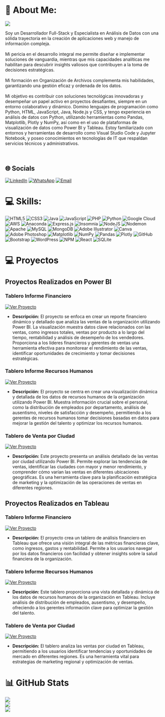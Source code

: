 # 💫 About Me:
<img src="https://readme-typing-svg.herokuapp.com?font=Architects+Daughter&color=22EBF7&size=25&center=false&lines=hey!+its+Alexander;Full+stack+web+developer...;Data+Science+Enthusiast...;Tech+Blogger...;Active+Open+Source+Contributor..."/>

Soy un Desarrollador Full-Stack y Especialista en Análisis de Datos con una sólida trayectoria en la creación de aplicaciones web y manejo de información compleja.<br><br>Mi pericia en el desarrollo integral me permite diseñar e implementar soluciones de vanguardia, mientras que mis capacidades analíticas me habilitan para descubrir insights valiosos que contribuyen a la toma de decisiones estratégicas.<br><br>Mi formación en Organización de Archivos complementa mis habilidades, garantizando una gestión eficaz y ordenada de los datos.<br><br>Mi objetivo es contribuir con soluciones tecnológicas innovadoras y desempeñar un papel activo en proyectos desafiantes, siempre en un entorno colaborativo y dinámico. Domino lenguajes de programación como Python, HTML, JavaScript, Java, Node.js y CSS, y tengo experiencia en análisis de datos con Python, utilizando herramientas como Pandas, Matplotlib, Plotly y NumPy, así como en el uso de plataformas de visualización de datos como Power BI y Tableau. Estoy familiarizado con entornos y herramientas de desarrollo como Visual Studio Code y Jupyter Notebook, y poseo conocimientos en tecnologías de IT que respaldan servicios técnicos y administrativos.

</br>

## 🌐 Socials
[![LinkedIn](https://img.shields.io/badge/LinkedIn-%230077B5.svg?logo=linkedin&logoColor=white)](https://www.linkedin.com/in/alexander-olmedo-desarrollador-web-analista-de-datos/)
[![WhatsApp](https://img.shields.io/badge/WhatsApp-25D366?logo=whatsapp&logoColor=white)](https://wa.me/573123322338)
[![Email](https://img.shields.io/badge/Email-D14836?logo=gmail&logoColor=white)](mailto:alexanderolmedo100@gmail.com)

# 💻 Skills:
![HTML5](https://img.shields.io/badge/html5-%23E34F26.svg?style=for-the-badge&logo=html5&logoColor=white)
![CSS3](https://img.shields.io/badge/css3-%231572B6.svg?style=for-the-badge&logo=css3&logoColor=white)
![Java](https://img.shields.io/badge/java-%23ED8B00.svg?style=for-the-badge&logo=openjdk&logoColor=white)
![JavaScript](https://img.shields.io/badge/javascript-%23323330.svg?style=for-the-badge&logo=javascript&logoColor=%23F7DF1E)
![PHP](https://img.shields.io/badge/php-%23777BB4.svg?style=for-the-badge&logo=php&logoColor=white)
![Python](https://img.shields.io/badge/python-3670A0?style=for-the-badge&logo=python&logoColor=ffdd54)
![Google Cloud](https://img.shields.io/badge/GoogleCloud-%234285F4.svg?style=for-the-badge&logo=google-cloud&logoColor=white)
![AWS](https://img.shields.io/badge/AWS-%23FF9900.svg?style=for-the-badge&logo=amazon-aws&logoColor=white)
![Anaconda](https://img.shields.io/badge/Anaconda-%2344A833.svg?style=for-the-badge&logo=anaconda&logoColor=white)
![Express.js](https://img.shields.io/badge/express.js-%23404d59.svg?style=for-the-badge&logo=express&logoColor=%2361DAFB)
![Insomnia](https://img.shields.io/badge/Insomnia-black?style=for-the-badge&logo=insomnia&logoColor=5849BE)
![NodeJS](https://img.shields.io/badge/node.js-6DA55F?style=for-the-badge&logo=node.js&logoColor=white)
![Nodemon](https://img.shields.io/badge/NODEMON-%23323330.svg?style=for-the-badge&logo=nodemon&logoColor=%BBDEAD)
![Apache](https://img.shields.io/badge/apache-%23D42029.svg?style=for-the-badge&logo=apache&logoColor=white)
![MySQL](https://img.shields.io/badge/mysql-4479A1.svg?style=for-the-badge&logo=mysql&logoColor=white)
![MongoDB](https://img.shields.io/badge/MongoDB-%234ea94b.svg?style=for-the-badge&logo=mongodb&logoColor=white)
![Adobe Illustrator](https://img.shields.io/badge/adobe%20illustrator-%23FF9A00.svg?style=for-the-badge&logo=adobe%20illustrator&logoColor=white)
![Canva](https://img.shields.io/badge/Canva-%2300C4CC.svg?style=for-the-badge&logo=Canva&logoColor=white)
![Adobe Photoshop](https://img.shields.io/badge/adobe%20photoshop-%2331A8FF.svg?style=for-the-badge&logo=adobe%20photoshop&logoColor=white)
![Matplotlib](https://img.shields.io/badge/Matplotlib-%23ffffff.svg?style=for-the-badge&logo=Matplotlib&logoColor=black)
![NumPy](https://img.shields.io/badge/numpy-%23013243.svg?style=for-the-badge&logo=numpy&logoColor=white)
![Pandas](https://img.shields.io/badge/pandas-%23150458.svg?style=for-the-badge&logo=pandas&logoColor=white)
![Plotly](https://img.shields.io/badge/Plotly-%233F4F75.svg?style=for-the-badge&logo=plotly&logoColor=white)
![GitHub](https://img.shields.io/badge/github-%23121011.svg?style=for-the-badge&logo=github&logoColor=white)
![Bootstrap](https://img.shields.io/badge/bootstrap-%238511FA.svg?style=for-the-badge&logo=bootstrap&logoColor=white)
![WordPress](https://img.shields.io/badge/WordPress-%23117AC9.svg?style=for-the-badge&logo=WordPress&logoColor=white)
![NPM](https://img.shields.io/badge/NPM-%23CB3837.svg?style=for-the-badge&logo=npm&logoColor=white)
![React](https://img.shields.io/badge/react-%2320232a.svg?style=for-the-badge&logo=react&logoColor=%2361DAFB)
![SQLite](https://img.shields.io/badge/sqlite-%2307405e.svg?style=for-the-badge&logo=sqlite&logoColor=white)

# 💻 Proyectos

## Proyectos Realizados en Power BI

### Tablero Informe Financiero
[![Ver Proyecto](https://img.shields.io/badge/Ver%20Proyecto-%23008080.svg?style=for-the-badge&logo=power-bi&logoColor=white)](https://app.powerbi.com/view?r=eyJrIjoiZmZiY2Y0MzMtODEzOS00NDYzLTkyMzItNjI3MTMxNzcwM2UwIiwidCI6ImYxZTMxNmJhLTQ2MWQtNDNmOC05MjZiLWE3ZTM5NDYxYzBkOSJ9)

- **Descripción:** El proyecto se enfoca en crear un reporte financiero dinámico y detallado que analiza las ventas de la organización utilizando Power BI. La visualización muestra datos clave relacionados con las ventas, como ingresos totales, ventas por producto a lo largo del tiempo, rentabilidad y análisis de desempeño de los vendedores. Proporciona a los líderes financieros y gerentes de ventas una herramienta efectiva para monitorear el rendimiento de las ventas, identificar oportunidades de crecimiento y tomar decisiones estratégicas.

### Tablero Informe Recursos Humanos
[![Ver Proyecto](https://img.shields.io/badge/Ver%20Proyecto-%23008080.svg?style=for-the-badge&logo=power-bi&logoColor=white)](https://app.powerbi.com/view?r=eyJrIjoiMGE0Nzc0MDAtODcwOC00M2M1LTg5MjItMjdlNDRiYjA5NTQ1IiwidCI6ImYxZTMxNmJhLTQ2MWQtNDNmOC05MjZiLWE3ZTM5NDYxYzBkOSJ9)

- **Descripción:** El proyecto se centra en crear una visualización dinámica y detallada de los datos de recursos humanos de la organización utilizando Power BI. Muestra información crucial sobre el personal, como la distribución de empleados por departamento, análisis de ausentismo, niveles de satisfacción y desempeño, permitiendo a los gerentes de recursos humanos tomar decisiones basadas en datos para mejorar la gestión del talento y optimizar los recursos humanos.

### Tablero de Venta por Ciudad
[![Ver Proyecto](https://img.shields.io/badge/Ver%20Proyecto-%23008080.svg?style=for-the-badge&logo=power-bi&logoColor=white)](https://app.powerbi.com/view?r=eyJrIjoiMmI1YzEzMDctMWEyMy00NDJkLWIwZGMtYzZiMTA0ZTc4Yjc4IiwidCI6ImYxZTMxNmJhLTQ2MWQtNDNmOC05MjZiLWE3ZTM5NDYxYzBkOSJ9)

- **Descripción:** Este proyecto presenta un análisis detallado de las ventas por ciudad utilizando Power BI. Permite explorar las tendencias de ventas, identificar las ciudades con mayor y menor rendimiento, y comprender cómo varían las ventas en diferentes ubicaciones geográficas. Es una herramienta clave para la planificación estratégica de marketing y la optimización de las operaciones de ventas en diferentes regiones.

## Proyectos Realizados en Tableau

### Tablero Informe Financiero
[![Ver Proyecto](https://img.shields.io/badge/Ver%20Proyecto-%23058080.svg?style=for-the-badge&logo=tableau&logoColor=white)](https://public.tableau.com/views/InformeFinanciero_16887701256030/InformeFinanciero?:language=es-ES&:display_count=n&:origin=viz_share_link)

- **Descripción:** El proyecto crea un tablero de análisis financiero en Tableau que ofrece una visión integral de las métricas financieras clave, como ingresos, gastos y rentabilidad. Permite a los usuarios navegar por los datos financieros con facilidad y obtener insights sobre la salud financiera de la organización.

### Tablero Informe Recursos Humanos
[![Ver Proyecto](https://img.shields.io/badge/Ver%20Proyecto-%23058080.svg?style=for-the-badge&logo=tableau&logoColor=white)](https://public.tableau.com/views/InformeRecursosHumanos_16887701283140/InformeRecursosHumanos?:language=es-ES&:display_count=n&:origin=viz_share_link)

- **Descripción:** Este tablero proporciona una vista detallada y dinámica de los datos de recursos humanos de la organización en Tableau. Incluye análisis de distribución de empleados, ausentismo, y desempeño, ofreciendo a los gerentes información clave para optimizar la gestión del talento.

### Tablero de Venta por Ciudad
[![Ver Proyecto](https://img.shields.io/badge/Ver%20Proyecto-%23058080.svg?style=for-the-badge&logo=tableau&logoColor=white)](https://public.tableau.com/views/VentasporCiudad_16887701310400/VentasporCiudad?:language=es-ES&:display_count=n&:origin=viz_share_link)

- **Descripción:** El tablero analiza las ventas por ciudad en Tableau, permitiendo a los usuarios identificar tendencias y oportunidades de mercado en diferentes regiones. Es una herramienta vital para estrategias de marketing regional y optimización de ventas.

# 📊 GitHub Stats
![](https://github-readme-stats.vercel.app/api?username=AlexanderOlmedo&theme=vue&hide_border=false&include_all_commits=false&count_private=true)<br/>
![](https://github-readme-streak-stats.herokuapp.com/?user=AlexanderOlmedo&theme=vue&hide_border=false)<br/>
![](https://github-readme-stats.vercel.app/api/top-langs/?username=AlexanderOlmedo&theme=vue&hide_border=false&include_all_commits=false&count_private=true&layout=compact)
